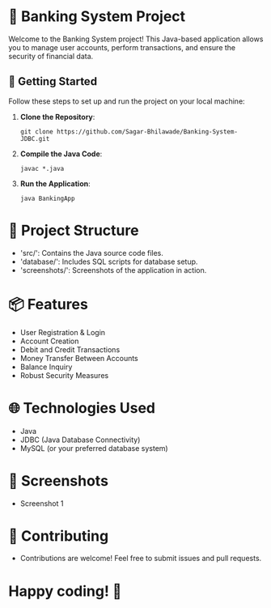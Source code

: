 # 🏦 Banking System Project

Welcome to the Banking System project! This Java-based application allows you to manage user accounts, perform transactions, and ensure the security of financial data.

## 🚀 Getting Started

Follow these steps to set up and run the project on your local machine:

1. **Clone the Repository**: 
   ```shell
   git clone https://github.com/Sagar-Bhilawade/Banking-System-JDBC.git
2. **Compile the Java Code**:

   ```shell
   javac *.java
3. **Run the Application**:

   ```shell
   java BankingApp

# 📂 Project Structure
- 'src/': Contains the Java source code files.
- 'database/': Includes SQL scripts for database setup.
- 'screenshots/': Screenshots of the application in action.

# 📦 Features
- User Registration & Login
- Account Creation
- Debit and Credit Transactions
- Money Transfer Between Accounts
- Balance Inquiry
- Robust Security Measures

# 🌐 Technologies Used
- Java
- JDBC (Java Database Connectivity)
- MySQL (or your preferred database system)

# 📸 Screenshots
- Screenshot 1

# 🤝 Contributing
- Contributions are welcome! Feel free to submit issues and pull requests.

# Happy coding! 🎉
